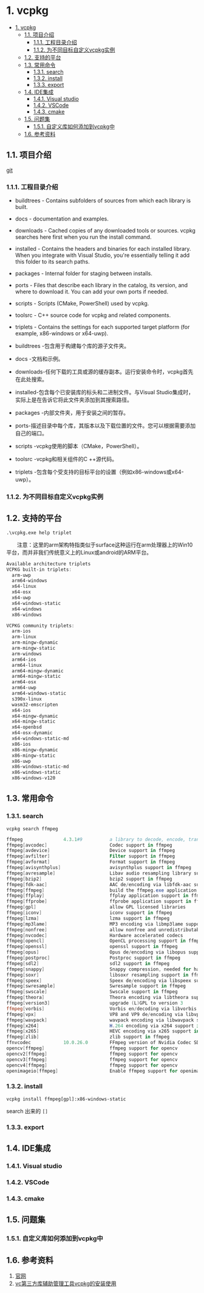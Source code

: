# 1. vcpkg

- [1. vcpkg](#1-vcpkg)
  - [1.1. 项目介绍](#11-项目介绍)
    - [1.1.1. 工程目录介绍](#111-工程目录介绍)
    - [1.1.2. 为不同目标自定义vcpkg实例](#112-为不同目标自定义vcpkg实例)
  - [1.2. 支持的平台](#12-支持的平台)
  - [1.3. 常用命令](#13-常用命令)
    - [1.3.1. search](#131-search)
    - [1.3.2. install](#132-install)
    - [1.3.3. export](#133-export)
  - [1.4. IDE集成](#14-ide集成)
    - [1.4.1. Visual studio](#141-visual-studio)
    - [1.4.2. VSCode](#142-vscode)
    - [1.4.3. cmake](#143-cmake)
  - [1.5. 问题集](#15-问题集)
    - [1.5.1. 自定义库如何添加到vcpkg中](#151-自定义库如何添加到vcpkg中)
  - [1.6. 参考资料](#16-参考资料)

## 1.1. 项目介绍

[git](https://github.com/Microsoft/vcpkg)

### 1.1.1. 工程目录介绍

- buildtrees - Contains subfolders of sources from which each library is built.
- docs - documentation and examples.
- downloads - Cached copies of any downloaded tools or sources. vcpkg searches here first when you run the install command.
- installed - Contains the headers and binaries for each installed library. When you integrate with Visual Studio, you're essentially telling it add this folder to its search paths.
- packages - Internal folder for staging between installs.
- ports - Files that describe each library in the catalog, its version, and where to download it. You can add your own ports if needed.
- scripts - Scripts (CMake, PowerShell) used by vcpkg.
- toolsrc - C++ source code for vcpkg and related components.
- triplets - Contains the settings for each supported target platform (for example, x86-windows or x64-uwp).

- buildtrees -包含用于构建每个库的源子文件夹。
- docs -文档和示例。
- downloads-任何下载的工具或源的缓存副本。运行安装命令时，vcpkg首先在此处搜索。
- installed-包含每个已安装库的标头和二进制文件。与Visual Studio集成时，实际上是在告诉它将此文件夹添加到其搜索路径。
- packages -内部文件夹，用于安装之间的暂存。
- ports-描述目录中每个库，其版本以及下载位置的文件。您可以根据需要添加自己的端口。
- scripts -vcpkg使用的脚本（CMake，PowerShell）。
- toolsrc -vcpkg和相关组件的C ++源代码。
- triplets -包含每个受支持的目标平台的设置（例如x86-windows或x64-uwp）。

### 1.1.2. 为不同目标自定义vcpkg实例

## 1.2. 支持的平台

`.\vcpkg.exe help triplet`

&emsp;&emsp;注意：这里的arm架构特指类似于surface这种运行在arm处理器上的Win10平台，而并非我们传统意义上的Linux或android的ARM平台。

```powershell
Available architecture triplets
VCPKG built-in triplets:
  arm-uwp
  arm64-windows
  x64-linux
  x64-osx
  x64-uwp
  x64-windows-static
  x64-windows
  x86-windows

VCPKG community triplets:
  arm-ios
  arm-linux
  arm-mingw-dynamic
  arm-mingw-static
  arm-windows
  arm64-ios
  arm64-linux
  arm64-mingw-dynamic
  arm64-mingw-static
  arm64-osx
  arm64-uwp
  arm64-windows-static
  s390x-linux
  wasm32-emscripten
  x64-ios
  x64-mingw-dynamic
  x64-mingw-static
  x64-openbsd
  x64-osx-dynamic
  x64-windows-static-md
  x86-ios
  x86-mingw-dynamic
  x86-mingw-static
  x86-uwp
  x86-windows-static-md
  x86-windows-static
  x86-windows-v120
```

## 1.3. 常用命令

### 1.3.1. search

`vcpkg search ffmpeg`

```powershell
ffmpeg               4.3.1#9          a library to decode, encode, transcode, mux, demux, stream, filter and play pr...
ffmpeg[avcodec]                       Codec support in ffmpeg
ffmpeg[avdevice]                      Device support in ffmpeg
ffmpeg[avfilter]                      Filter support in ffmpeg
ffmpeg[avformat]                      Format support in ffmpeg
ffmpeg[avisynthplus]                  avisynthplus support in ffmpeg
ffmpeg[avresample]                    Libav audio resampling library support in ffmpeg
ffmpeg[bzip2]                         bzip2 support in ffmpeg
ffmpeg[fdk-aac]                       AAC de/encoding via libfdk-aac support in ffmpeg
ffmpeg[ffmpeg]                        build the ffmpeg.exe application
ffmpeg[ffplay]                        ffplay application support in ffmpeg
ffmpeg[ffprobe]                       ffprobe application support in ffmpeg
ffmpeg[gpl]                           allow GPL licensed libraries
ffmpeg[iconv]                         iconv support in ffmpeg
ffmpeg[lzma]                          lzma support in ffmpeg
ffmpeg[mp3lame]                       MP3 encoding via libmp3lame support in ffmpeg
ffmpeg[nonfree]                       allow nonfree and unredistributable libraries
ffmpeg[nvcodec]                       Hardware accelerated codecs
ffmpeg[opencl]                        OpenCL processing support in ffmpeg
ffmpeg[openssl]                       openssl support in ffmpeg
ffmpeg[opus]                          Opus de/encoding via libopus support in ffmpeg
ffmpeg[postproc]                      Postproc support in ffmpeg
ffmpeg[sdl2]                          sdl2 support in ffmpeg
ffmpeg[snappy]                        Snappy compression, needed for hap encoding support in ffmpeg
ffmpeg[soxr]                          libsoxr resampling support in ffmpeg
ffmpeg[speex]                         Speex de/encoding via libspeex support in ffmpeg
ffmpeg[swresample]                    Swresample support in ffmpeg
ffmpeg[swscale]                       Swscale support in ffmpeg
ffmpeg[theora]                        Theora encoding via libtheora support in ffmpeg
ffmpeg[version3]                      upgrade (L)GPL to version 3
ffmpeg[vorbis]                        Vorbis en/decoding via libvorbis support in ffmpeg
ffmpeg[vpx]                           VP8 and VP9 de/encoding via libvpx support in ffmpeg
ffmpeg[wavpack]                       wavpack encoding via libwavpack support in ffmpeg
ffmpeg[x264]                          H.264 encoding via x264 support in ffmpeg
ffmpeg[x265]                          HEVC encoding via x265 support in ffmpeg
ffmpeg[zlib]                          zlib support in ffmpeg
ffnvcodec            10.0.26.0        FFmpeg version of Nvidia Codec SDK headers.
opencv[ffmpeg]                        ffmpeg support for opencv
opencv2[ffmpeg]                       ffmpeg support for opencv
opencv3[ffmpeg]                       ffmpeg support for opencv
opencv4[ffmpeg]                       ffmpeg support for opencv
openimageio[ffmpeg]                   Enable ffmpeg support for openimageio
```

### 1.3.2. install

`vcpkg install ffmpeg[gpl]:x86-windows-static`

search 出来的 `[]`

### 1.3.3. export

## 1.4. IDE集成

### 1.4.1. Visual studio

### 1.4.2. VSCode

### 1.4.3. cmake

## 1.5. 问题集

### 1.5.1. 自定义库如何添加到vcpkg中

## 1.6. 参考资料

1. [官网](https://docs.microsoft.com/en-us/cpp/build/vcpkg?view=msvc-160)
2. [vc第三方库辅助管理工具vcpkg的安装使用](https://cloud.tencent.com/developer/article/1443852)